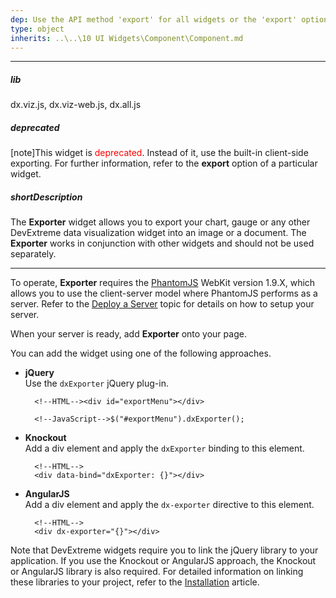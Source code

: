 ```yaml
---
dep: Use the API method 'export' for all widgets or the 'export' option for all widgets except sparklines.
type: object
inherits: ..\..\10 UI Widgets\Component\Component.md
---
```

---
##### lib
dx.viz.js, dx.viz-web.js, dx.all.js

##### deprecated
[note]This widget is <span style="color:red">deprecated</span>. Instead of it, use the built-in client-side exporting. For further information, refer to the **export** option of a particular widget.

##### shortDescription
The **Exporter** widget allows you to export your chart, gauge or any other DevExtreme data visualization widget into an image or a document. The **Exporter** works in conjunction with other widgets and should not be used separately.

---
To operate, **Exporter** requires the [PhantomJS](https://phantomjs.org) WebKit version 1.9.X, which allows you to use the client-server model where PhantomJS performs as a server. Refer to the [Deploy a Server](/concepts/20%20Data%20Visualization/40%20Common/80%20Client-Side%20Exporting%20and%20Printing/40%20Exporting%20and%20Printing%20Using%20dxExporter/10%20Deploy%20a%20Server.md '/Documentation/Guide/Data_Visualization/Common/Client-Side_Exporting_and_Printing/#Exporting_and_Printing_Using_dxExporter/Deploy_a_Server') topic for details on how to setup your server.

When your server is ready, add **Exporter** onto your page.

You can add the widget using one of the following approaches.

- **jQuery**  
 Use the `dxExporter` jQuery plug-in.

        <!--HTML--><div id="exportMenu"></div>

    <!---->

        <!--JavaScript-->$("#exportMenu").dxExporter();

- **Knockout**  
 Add a div element and apply the `dxExporter` binding to this element.

        <!--HTML-->
        <div data-bind="dxExporter: {}"></div>

- **AngularJS**  
 Add a div element and apply the `dx-exporter` directive to this element.

        <!--HTML-->
        <div dx-exporter="{}"></div>

Note that DevExtreme widgets require you to link the jQuery library to your application. If you use the Knockout or AngularJS approach, the Knockout or AngularJS library is also required. For detailed information on linking these libraries to your project, refer to the [Installation](/concepts/20%20Data%20Visualization/05%20Basics/01%20Installation '/Documentation/Guide/Data_Visualization/Basics/Installation/') article.